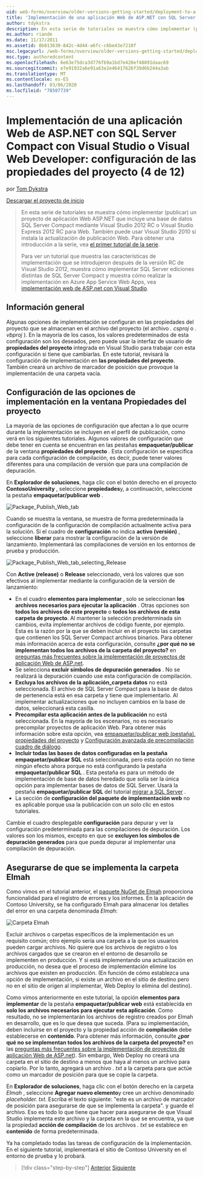 ```yaml
---
uid: web-forms/overview/older-versions-getting-started/deployment-to-a-hosting-provider/deployment-to-a-hosting-provider-configuring-project-properties-4-of-12
title: 'Implementación de una aplicación Web de ASP.NET con SQL Server Compact con Visual Studio o Visual Web Developer: configuración de las propiedades del proyecto: 4 de 12 | Microsoft Docs'
author: tdykstra
description: En esta serie de tutoriales se muestra cómo implementar (publicar) un proyecto de aplicación Web de ASP.NET que incluye una base de datos de SQL Server Compact mediante Visual Stu...
ms.author: riande
ms.date: 11/17/2011
ms.assetid: 8b013630-842c-4d44-a6fc-c6be43e7210f
msc.legacyurl: /web-forms/overview/older-versions-getting-started/deployment-to-a-hosting-provider/deployment-to-a-hosting-provider-configuring-project-properties-4-of-12
msc.type: authoredcontent
ms.openlocfilehash: 6e63e75dca3d776fb9a1bd7e420ef48891daac69
ms.sourcegitcommit: e7e91932a6e91a63e2e46417626f39d6b244a3ab
ms.translationtype: MT
ms.contentlocale: es-ES
ms.lasthandoff: 03/06/2020
ms.locfileid: "78507739"
---
```

# <a name="deploying-an-aspnet-web-application-with-sql-server-compact-using-visual-studio-or-visual-web-developer-configuring-project-properties---4-of-12"></a>Implementación de una aplicación Web de ASP.NET con SQL Server Compact con Visual Studio o Visual Web Developer: configuración de las propiedades del proyecto (4 de 12)

por [Tom Dykstra](https://github.com/tdykstra)

[Descargar el proyecto de inicio](https://code.msdn.microsoft.com/Deploying-an-ASPNET-Web-4e31366b)

> En esta serie de tutoriales se muestra cómo implementar (publicar) un proyecto de aplicación Web ASP.NET que incluye una base de datos SQL Server Compact mediante Visual Studio 2012 RC o Visual Studio Express 2012 RC para Web. También puede usar Visual Studio 2010 si instala la actualización de publicación Web. Para obtener una introducción a la serie, vea [el primer tutorial de la serie](deployment-to-a-hosting-provider-introduction-1-of-12.md).
> 
> Para ver un tutorial que muestra las características de implementación que se introdujeron después de la versión RC de Visual Studio 2012, muestra cómo implementar SQL Server ediciones distintas de SQL Server Compact y muestra cómo realizar la implementación en Azure App Service Web Apps, vea [implementación web de ASP.net con Visual Studio](../../deployment/visual-studio-web-deployment/introduction.md).

## <a name="overview"></a>Información general

Algunas opciones de implementación se configuran en las propiedades del proyecto que se almacenan en el archivo del proyecto (el archivo *. csproj* o *. vbproj* ). En la mayoría de los casos, los valores predeterminados de esta configuración son los deseados, pero puede usar la interfaz de usuario de **propiedades del proyecto** integrada en Visual Studio para trabajar con esta configuración si tiene que cambiarlas. En este tutorial, revisará la configuración de implementación en **las propiedades del proyecto**. También creará un archivo de marcador de posición que provoque la implementación de una carpeta vacía.

## <a name="configuring-deployment-settings-in-the-project-properties-window"></a>Configuración de las opciones de implementación en la ventana Propiedades del proyecto

La mayoría de las opciones de configuración que afectan a lo que ocurre durante la implementación se incluyen en el perfil de publicación, como verá en los siguientes tutoriales. Algunos valores de configuración que debe tener en cuenta se encuentran en las pestañas **empaquetar/publicar** de la ventana **propiedades del proyecto** . Esta configuración se especifica para cada configuración de compilación, es decir, puede tener valores diferentes para una compilación de versión que para una compilación de depuración.

En **Explorador de soluciones**, haga clic con el botón derecho en el proyecto **ContosoUniversity** , seleccione **propiedades**y, a continuación, seleccione la pestaña **empaquetar/publicar web** .

![Package_Publish_Web_tab](deployment-to-a-hosting-provider-configuring-project-properties-4-of-12/_static/image1.png)

Cuando se muestra la ventana, se muestra de forma predeterminada la configuración de la configuración de compilación actualmente activa para la solución. Si el cuadro de **configuración** no indica **activo (versión)** , seleccione **liberar** para mostrar la configuración de la versión de lanzamiento. Implementará las compilaciones de versión en los entornos de prueba y producción.

![Package_Publish_Web_tab_selecting_Release](deployment-to-a-hosting-provider-configuring-project-properties-4-of-12/_static/image2.png)

Con **Active (release)** o **Release** seleccionado, verá los valores que son efectivos al implementar mediante la configuración de la versión de lanzamiento:

- En el cuadro **elementos para implementar** , solo se seleccionan **los archivos necesarios para ejecutar la aplicación** . Otras opciones son **todos los archivos de este proyecto** o **todos los archivos de esta carpeta de proyecto**. Al mantener la selección predeterminada sin cambios, evita implementar archivos de código fuente, por ejemplo. Esta es la razón por la que se deben incluir en el proyecto las carpetas que contienen los SQL Server Compact archivos binarios. Para obtener más información acerca de esta configuración, consulte **¿por qué no se implementan todos los archivos de la carpeta del proyecto?** en [preguntas más frecuentes sobre la implementación de proyectos de aplicación Web de ASP.net](https://msdn.microsoft.com/library/ee942158.aspx).
- Se selecciona **excluir símbolos de depuración generados** . No se realizará la depuración cuando use esta configuración de compilación.
- **Excluya los archivos de la aplicación\_carpeta datos** no está seleccionada. El archivo de SQL Server Compact para la base de datos de pertenencia está en esa carpeta y tiene que implementarlo. Al implementar actualizaciones que no incluyen cambios en la base de datos, seleccionará esta casilla.
- **Precompilar esta aplicación antes de la publicación** no está seleccionada. En la mayoría de los escenarios, no es necesario precompilar proyectos de aplicación Web. Para obtener más información sobre esta opción, vea [empaquetar/publicar web (pestaña), propiedades del proyecto](https://msdn.microsoft.com/library/dd410108(v=vs.110).aspx) y [Configuración avanzada de precompilación cuadro de diálogo](https://msdn.microsoft.com/library/hh475319(v=vs.110).aspx).
- **Incluir todas las bases de datos configuradas en la pestaña empaquetar/publicar SQL** está seleccionada, pero esta opción no tiene ningún efecto ahora porque no está configurando la pestaña **empaquetar/publicar SQL** . Esta pestaña es para un método de implementación de base de datos heredado que solía ser la única opción para implementar bases de datos de SQL Server. Usará la pestaña **empaquetar/publicar SQL** del tutorial [migrar a SQL Server](deployment-to-a-hosting-provider-migrating-to-sql-server-10-of-12.md) .
- La sección de **configuración del paquete de implementación web** no es aplicable porque usa la publicación con un solo clic en estos tutoriales.

Cambie el cuadro desplegable **configuración** para depurar y ver la configuración predeterminada para las compilaciones de depuración. Los valores son los mismos, excepto en que se **excluyen los símbolos de depuración generados** para que pueda depurar al implementar una compilación de depuración.

## <a name="making-sure-that-the-elmah-folder-gets-deployed"></a>Asegurarse de que se implementa la carpeta Elmah

Como vimos en el tutorial anterior, el [paquete NuGet de Elmah](http://www.hanselman.com/blog/NuGetPackageOfTheWeek7ELMAHErrorLoggingModulesAndHandlersWithSQLServerCompact.aspx) proporciona funcionalidad para el registro de errores y los informes. En la aplicación de Contoso University, se ha configurado Elmah para almacenar los detalles del error en una carpeta denominada *Elmah*:

![Carpeta Elmah](deployment-to-a-hosting-provider-configuring-project-properties-4-of-12/_static/image3.png)

Excluir archivos o carpetas específicos de la implementación es un requisito común; otro ejemplo sería una carpeta a la que los usuarios pueden cargar archivos. No quiere que los archivos de registro o los archivos cargados que se crearon en el entorno de desarrollo se implementen en producción. Y si está implementando una actualización en producción, no desea que el proceso de implementación elimine los archivos que existen en producción. (En función de cómo establezca una opción de implementación, si existe un archivo en el sitio de destino pero no en el sitio de origen al implementar, Web Deploy lo elimina del destino).

Como vimos anteriormente en este tutorial, la opción **elementos para implementar** de la pestaña **empaquetar/publicar web** está establecida en **solo los archivos necesarios para ejecutar esta aplicación**. Como resultado, no se implementarán los archivos de registro creados por Elmah en desarrollo, que es lo que desea que suceda. (Para su implementación, deben incluirse en el proyecto y la propiedad acción de **compilación** debe establecerse en **contenido**. Para obtener más información, consulte **¿por qué no se implementan todos los archivos de la carpeta del proyecto?** en las [preguntas más frecuentes sobre la implementación de proyectos de aplicación Web de ASP.net](https://msdn.microsoft.com/library/ee942158.aspx)). Sin embargo, Web Deploy no creará una carpeta en el sitio de destino a menos que haya al menos un archivo para copiarlo. Por lo tanto, agregará un archivo *. txt* a la carpeta para que actúe como un marcador de posición para que se copie la carpeta.

En **Explorador de soluciones**, haga clic con el botón derecho en la carpeta *Elmah* , seleccione **Agregar nuevo elemento**y cree un archivo denominado *placeholder. txt*. Escriba el texto siguiente: "este es un archivo de marcador de posición para asegurarse de que se implementa la carpeta". y guarde el archivo. Eso es todo lo que tiene que hacer para asegurarse de que Visual Studio implementa este archivo y la carpeta en la que se encuentra, ya que la propiedad **acción de compilación** de los archivos *. txt* se establece en **contenido** de forma predeterminada.

Ya ha completado todas las tareas de configuración de la implementación. En el siguiente tutorial, implementará el sitio de Contoso University en el entorno de prueba y lo probará.

> [!div class="step-by-step"]
> [Anterior](deployment-to-a-hosting-provider-web-config-file-transformations-3-of-12.md)
> [Siguiente](deployment-to-a-hosting-provider-deploying-to-iis-as-a-test-environment-5-of-12.md)
